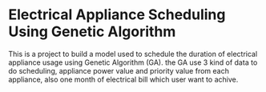 # Electrical Appliance Scheduling Using Genetic Algorithm
This is a project to build a model used to schedule the duration of electrical appliance usage using Genetic Algorithm (GA). the GA use 3 kind of data to do scheduling, appliance power value and priority value from each appliance, also one month of electrical bill which user want to achive.
